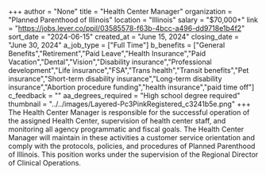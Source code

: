 +++
author = "None"
title = "Health Center Manager"
organization = "Planned Parenthood of Illinois"
location = "Illinois"
salary = "$70,000+"
link = "https://jobs.lever.co/ppil/03585578-f63b-4bcc-a496-dd9718e1b4f2"
sort_date = "2024-06-15"
created_at = "June 15, 2024"
closing_date = "June 30, 2024"
a_job_type = ["Full Time"]
b_benefits = ["General Benefits","Retirement","Paid Leave","Health Insurance","Paid Vacation","Dental","Vision","Disability insurance","Professional development","Life insurance","FSA","Trans health","Transit benefits","Pet insurance","Short-term disability insurance","Long-term disability insurance","Abortion procedure funding","health insurance","paid time off"]
c_feedback = ""
aa_degrees_required = "High school degree required"
thumbnail = "../../images/Layered-Pc3PinkRegistered_c3241b5e.png"
+++
The Health Center Manager is responsible for the successful operation of the assigned Health Center, supervision of health center staff, and monitoring all agency programmatic and fiscal goals. The Health Center Manager will maintain in these activities a customer service orientation and comply with the protocols, policies, and procedures of Planned Parenthood of Illinois. This position works under the supervision of the Regional Director of Clinical Operations.